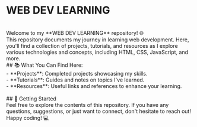# WEB DEV LEARNING
<br>
Welcome to my **WEB DEV LEARNING** repository! 🌐
<br>
This repository documents my journey in learning web development. Here, you'll find a collection of projects, tutorials, and resources as I explore various technologies and concepts, including HTML, CSS, JavaScript, and more.
<br>
## 📚 What You Can Find Here:
<br>
- **Projects**: Completed projects showcasing my skills.<br>
- **Tutorials**: Guides and notes on topics I've learned.<br>
- **Resources**: Useful links and references to enhance your learning.<br>
<br>
## 🚀 Getting Started
<br>
Feel free to explore the contents of this repository. If you have any questions, suggestions, or just want to connect, don't hesitate to reach out!
<br>
Happy coding! 💻
<br>
